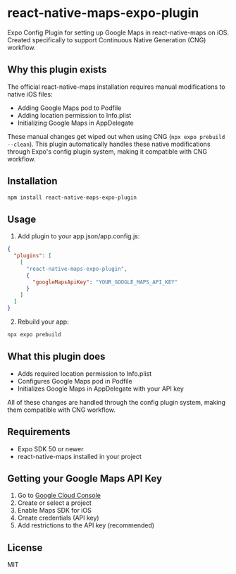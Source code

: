 # react-native-maps-expo-plugin

Expo Config Plugin for setting up Google Maps in react-native-maps on iOS. Created specifically to support Continuous Native Generation (CNG) workflow.

## Why this plugin exists

The official react-native-maps installation requires manual modifications to native iOS files:

- Adding Google Maps pod to Podfile
- Adding location permission to Info.plist
- Initializing Google Maps in AppDelegate

These manual changes get wiped out when using CNG (`npx expo prebuild --clean`). This plugin automatically handles these native modifications through Expo's config plugin system, making it compatible with CNG workflow.

## Installation

```bash
npm install react-native-maps-expo-plugin
```

## Usage

1. Add plugin to your app.json/app.config.js:

```json
{
  "plugins": [
    [
      "react-native-maps-expo-plugin",
      {
        "googleMapsApiKey": "YOUR_GOOGLE_MAPS_API_KEY"
      }
    ]
  ]
}
```

2. Rebuild your app:

```bash
npx expo prebuild
```

## What this plugin does

- Adds required location permission to Info.plist
- Configures Google Maps pod in Podfile
- Initializes Google Maps in AppDelegate with your API key

All of these changes are handled through the config plugin system, making them compatible with CNG workflow.

## Requirements

- Expo SDK 50 or newer
- react-native-maps installed in your project

## Getting your Google Maps API Key

1. Go to [Google Cloud Console](https://console.cloud.google.com/)
2. Create or select a project
3. Enable Maps SDK for iOS
4. Create credentials (API key)
5. Add restrictions to the API key (recommended)

## License

MIT
